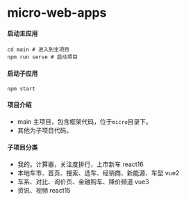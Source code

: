 # micro-web-apps

#### 启动主应用

```shell script
cd main # 进入到主项目
npm run serve # 启动项目
```

#### 启动子应用

```shell script
npm start
```

#### 项目介绍

- main 主项目，包含框架代码，位于`micro`目录下。
- 其他为子项目代码。

#### 子项目分类

- 我的。计算器，关注度排行，上市新车 react16
- 本地车市、首页、搜索、选车、经销商、新能源、车型   vue2
- 车系、对比、询价页、金融购车、降价频道  vue3
- 资讯、视频  react15
